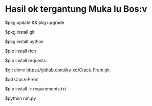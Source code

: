 # Hasil ok tergantung Muka lu Bos:v

$pkg update && pkg upgrade

$pkg install git

$pkg install python

$pip install rich

$pip install requests

$git clone https://github.com/iky-xd/Crack-Prem.git

$cd Crack-Prem

$pip install -r requirements.txt

$python run.py



